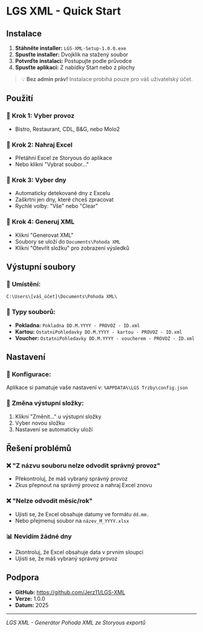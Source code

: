 # LGS XML - Quick Start

## Instalace

1. **Stáhněte installer:** `LGS-XML-Setup-1.0.0.exe`
2. **Spusťte installer:** Dvojklik na stažený soubor
3. **Potvrďte instalaci:** Postupujte podle průvodce
4. **Spusťte aplikaci:** Z nabídky Start nebo z plochy

> 💡 **Bez admin práv!** Instalace probíhá pouze pro váš uživatelský účet.

## Použití

### 🏢 **Krok 1: Vyber provoz**
- Bistro, Restaurant, CDL, B&G, nebo Molo2

### 📄 **Krok 2: Nahraj Excel**
- Přetáhni Excel ze Storyous do aplikace
- Nebo klikni "Vybrat soubor..."

### 📅 **Krok 3: Vyber dny**
- Automaticky detekované dny z Excelu
- Zaškrtni jen dny, které chceš zpracovat
- Rychlé volby: "Vše" nebo "Clear"

### 🚀 **Krok 4: Generuj XML**
- Klikni "Generovat XML"
- Soubory se uloží do `Documents\Pohoda XML`
- Klikni "Otevřít složku" pro zobrazení výsledků

## Výstupní soubory

### 📁 **Umístění:**
`C:\Users\[váš_účet]\Documents\Pohoda XML\`

### 📄 **Typy souborů:**
- **Pokladna:** `Pokladna DD.M.YYYY - PROVOZ - ID.xml`
- **Kartou:** `OstatniPohledavky DD.M.YYYY - kartou - PROVOZ - ID.xml`  
- **Voucher:** `OstatniPohledavky DD.M.YYYY - voucherem - PROVOZ - ID.xml`

## Nastavení

### 🔧 **Konfigurace:**
Aplikace si pamatuje vaše nastavení v:
`%APPDATA%\LGS Trzby\config.json`

### 📂 **Změna výstupní složky:**
1. Klikni "Změnit..." u výstupní složky
2. Vyber novou složku
3. Nastavení se automaticky uloží

## Řešení problémů

### ❌ **"Z názvu souboru nelze odvodit správný provoz"**
- Překontroluj, že máš vybraný správný provoz
- Zkus přepnout na správný provoz a nahraj Excel znovu

### ❌ **"Nelze odvodit měsíc/rok"**
- Ujisti se, že Excel obsahuje datumy ve formátu `dd.mm.`
- Nebo přejmenuj soubor na `název_M_YYYY.xlsx`

### 📊 **Nevidím žádné dny**
- Zkontroluj, že Excel obsahuje data v prvním sloupci
- Ujisti se, že máš vybraný správný provoz

## Podpora

- **GitHub:** https://github.com/Jerz11/LGS-XML
- **Verze:** 1.0.0
- **Datum:** 2025

---

*LGS XML - Generátor Pohoda XML ze Storyous exportů*
